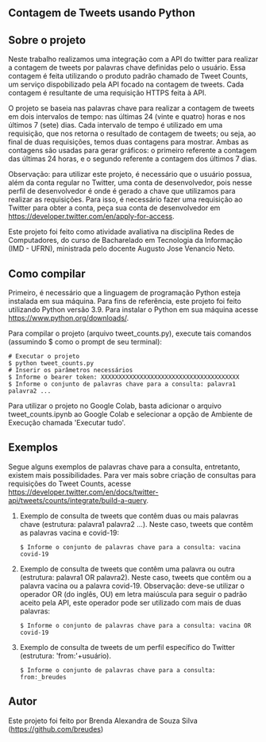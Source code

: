 ## Contagem de Tweets usando Python

## Sobre o projeto
Neste trabalho realizamos uma integração com a API do twitter para realizar a contagem de tweets por palavras chave definidas pelo o usuário. Essa contagem é feita utilizando o produto padrão chamado de Tweet Counts, um serviço dispobilizado pela API focado na contagem de tweets. Cada contagem é resultante de uma requisição HTTPS feita à API.

O projeto se baseia nas palavras chave para realizar a contagem de tweets em dois intervalos de tempo: nas últimas 24 (vinte e quatro) horas e nos últimos 7 (sete) dias. Cada intervalo de tempo é utilizado em uma requisição, que nos retorna o resultado de contagem de tweets; ou seja, ao final de duas requisições, temos duas contagens para mostrar. Ambas as contagens são usadas para gerar gráficos: o primeiro referente a contagem das últimas 24 horas, e o segundo referente a contagem dos últimos 7 dias.

Observação: para utilizar este projeto, é necessário que o usuário possua, além da conta regular no Twitter, uma conta de desenvolvedor, pois nesse perfil de desenvolvedor é onde é gerado a chave que utilizamos para realizar as requisições. Para isso, é necessário fazer uma requisição ao Twitter para obter a conta, peça sua conta de desenvolvedor em https://developer.twitter.com/en/apply-for-access.

Este projeto foi feito como atividade avaliativa na disciplina Redes de Computadores, do curso de Bacharelado em Tecnologia da Informação (IMD - UFRN), ministrada pelo docente Augusto Jose Venancio Neto.

## Como compilar
Primeiro, é necessário que a linguagem de programação Python esteja instalada em sua máquina. Para fins de referência, este projeto foi feito utilizando Python versão 3.9. Para instalar o Python em sua máquina acesse https://www.python.org/downloads/.

Para compilar o projeto (arquivo tweet_counts.py), execute tais comandos (assumindo $ como o prompt de seu terminal):
    
    # Executar o projeto
    $ python tweet_counts.py
    # Inserir os parâmetros necessários
    $ Informe o bearer token: XXXXXXXXXXXXXXXXXXXXXXXXXXXXXXXXXXXXXXX    
    $ Informe o conjunto de palavras chave para a consulta: palavra1 palavra2 ...

Para utilizar o projeto no Google Colab, basta adicionar o arquivo tweet_counts.ipynb ao Google Colab e selecionar a opção de Ambiente de Execução chamada 'Executar tudo'.

## Exemplos
Segue alguns exemplos de palavras chave para a consulta, entretanto, existem mais possibilidades. Para ver mais sobre criação de consultas para requisições do Tweet Counts, acesse https://developer.twitter.com/en/docs/twitter-api/tweets/counts/integrate/build-a-query.

1. Exemplo de consulta de tweets que contêm duas ou mais palavras chave (estrutura: palavra1 palavra2 ...). Neste caso, tweets que contêm as palavras vacina e covid-19: 
    ```    
    $ Informe o conjunto de palavras chave para a consulta: vacina covid-19
    ```
2. Exemplo de consulta de tweets que contêm uma palavra ou outra (estrutura: palavra1 OR palavra2). Neste caso, tweets que contêm ou a palavra vacina ou a palavra covid-19. Observação: deve-se utilizar o operador OR (do inglês, OU) em letra maiúscula para seguir o padrão aceito pela API, este operador pode ser utilizado com mais de duas palavras: 
    ```    
    $ Informe o conjunto de palavras chave para a consulta: vacina OR covid-19
    ```
3. Exemplo de consulta de tweets de um perfil específico do Twitter (estrutura: 'from:'+usuário).
    ```    
    $ Informe o conjunto de palavras chave para a consulta: from:_breudes
    ```
## Autor 
Este projeto foi feito por Brenda Alexandra de Souza Silva (https://github.com/breudes)
